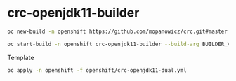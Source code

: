 # crc-openjdk11-builder

```bash
oc new-build -n openshift https://github.com/mopanowicz/crc.git#master --context-dir=s2i/crc-openjdk11-builder --source-secret=crc-github --name=crc-openjdk11-builder --to=crc-openjdk11-builder:release
```

```bash
oc start-build -n openshift crc-openjdk11-builder --build-arg BUILDER_VERSION_TAG=beta
```

Template

```bash
oc apply -n openshift -f openshift/crc-openjdk11-dual.yml
```
